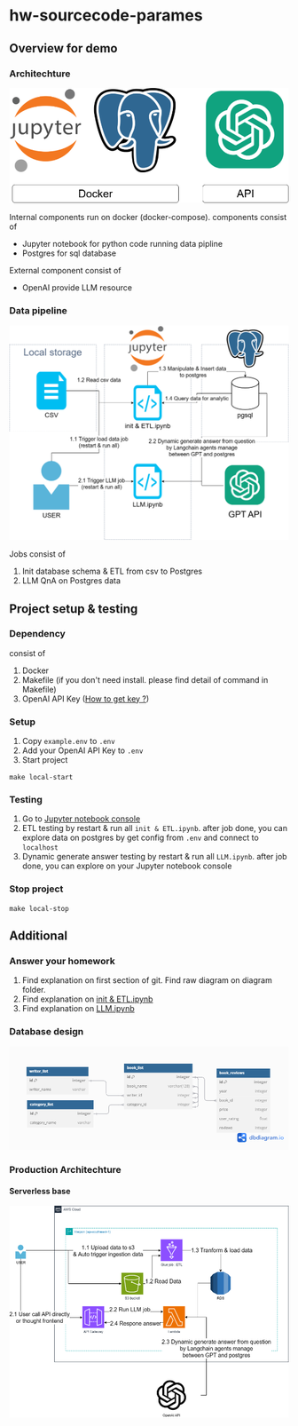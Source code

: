 # hw-sourcecode-parames
## Overview for demo
### Architechture

![alt text](diagram/diagram-demo-architechture.drawio.png)

Internal components run on docker (docker-compose). components consist of
- Jupyter notebook for python code running data pipline
- Postgres for sql database

External component consist of
- OpenAI provide LLM resource

### Data pipeline

![alt text](diagram/diagram-demo-datapipeline.drawio.png)

Jobs consist of
1. Init database schema & ETL from csv to Postgres
2. LLM QnA on Postgres data

## Project setup & testing
### Dependency
consist of
1. Docker
2. Makefile (if you don't need install. please find detail of command in Makefile)
3. OpenAI API Key ([How to get key ?](https://www.youtube.com/watch?v=OB99E7Y1cMA))

### Setup
1. Copy `example.env` to `.env`
2. Add your OpenAI API Key to `.env`
3. Start project
```
make local-start 
```

### Testing
1. Go to [Jupyter notebook console](http://localhost:8889/lab/workspaces/auto-x/tree/work)
2. ETL testing by restart & run all `init & ETL.ipynb`. after job done, you can explore data on postgres by get config from `.env` and connect to `localhost`
3. Dynamic generate answer testing by restart & run all `LLM.ipynb`. after job done, you can explore on your Jupyter notebook console

### Stop project
```
make local-stop 
```

## Additional
### Answer your homework
1. Find explanation on first section of git. Find raw diagram on diagram folder.
2. Find explanation on [init & ETL.ipynb](http://localhost:8889/lab/tree/work/init%20%26%20ETL.ipynb)
3. Find explanation on [LLM.ipynb](http://localhost:8889/lab/tree/work/LLM.ipynb)

### Database design 

![alt text](diagram/soruceCode-schema.png)

### Production Architechture
#### Serverless base

![alt text](diagram/diagram-serverless.drawio.png)
